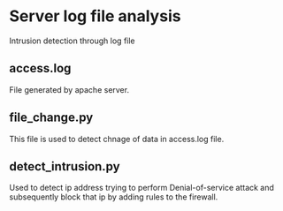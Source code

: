 # Server log file analysis
Intrusion detection through log file

## access.log
File generated by apache server.

## file_change.py
This file is used to detect chnage of data in access.log file.

## detect_intrusion.py
Used to detect ip address trying to perform Denial-of-service attack and subsequently block that ip by adding rules to the firewall.
